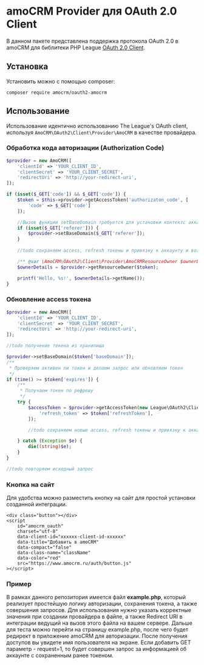 # amoCRM Provider для OAuth 2.0 Client

В данном пакете представлена поддержка протокола OAuth 2.0 в amoCRM для библитеки PHP League [OAuth 2.0 Client](https://github.com/thephpleague/oauth2-client).

## Установка

Установить можно с помощью composer:

```
composer require amocrm/oauth2-amocrm
```

## Использование

Использование идентично использованию The League's OAuth client, используя `AmoCRM\OAuth2\Client\Provider\AmoCRM` в качестве провайдера.

### Обработка кода авторизации (Authorization Code)

```php
$provider = new AmoCRM([
    'clientId' => 'YOUR_CLIENT_ID',
    'clientSecret' => 'YOUR_CLIENT_SECRET',
    'redirectUri' => 'http://your-redirect-uri',
]);

if (isset($_GET['code']) && $_GET['code']) {
    $token = $this->provider->getAccessToken('authorizaton_code', [
        'code' => $_GET['code']
    ]);

    //Вызов функции setBaseDomain требуется для установки контектс аккаунта.
    if (isset($_GET['referer'])) {
        $provider->setBaseDomain($_GET['referer']);
    }
    
    //todo сохраняем access, refresh токены и привязку к аккаунту и возможно пользователю

	/** @var \AmoCRM\OAuth2\Client\Provider\AmoCRMResourceOwner $ownerDetails */
    $ownerDetails = $provider->getResourceOwner($token);

    printf('Hello, %s!', $ownerDetails->getName());
}
```

### Обновление access токена

```php
$provider = new AmoCRM([
    'clientId' => 'YOUR_CLIENT_ID',
    'clientSecret' => 'YOUR_CLIENT_SECRET',
    'redirectUri' => 'http://your-redirect-uri',
]);

//todo получение токена из хранилища

$provider->setBaseDomain($token['baseDomain']);
/**
 * Проверяем активен ли токен и делаем запрос или обновляем токен
 */
if (time() >= $token['expires']) {
	/**
	 * Получаем токен по рефрешу
	 */
	try {
		$accessToken = $provider->getAccessToken(new League\OAuth2\Client\Grant\RefreshToken(), [
			'refresh_token' => $token['refreshToken'],
		]);

		//todo сохраняем новые access, refresh токены и привязку к аккаунту и возможно пользователю

	} catch (Exception $e) {
		die((string)$e);
	}
}

//todo повторяем исходный запрос
```

### Кнопка на сайт ###
Для удобства можно разместить кнопку на сайт для простой установки созданной интеграции.
```
<div class="button"></div>
<script 
    id="amocrm_oauth"
    charset="utf-8"
    data-client-id="xxxxxx-client-id-xxxxxx"
    data-title="Добавить в amoCRM"
    data-compact="false"
    data-class-name="className"
    data-color="red"
    src="https://www.amocrm.ru/auth/button.js"
></script>
```

### Пример
В рамках данного репозитория имеется файл **example.php**, который реализует простейшую логику авторизации, сохранения токена, а также совершения запросов.
Для использования нужно указать корректные значения при создании провайдера в файле, а также Redirect URI в интеграции ведущий на вызов этого файла на вашем сервере.
Дальше для теста можно перейти на страницу example.php, после чего будет редирект в приложение amoCRM для авторизации.
После получения доступов вы увидете имя пользователя на экране.
Если добавить GET параметр - request=1, то будет совершен запрос за информацией об аккаунте с сохраненным ранее токеном.